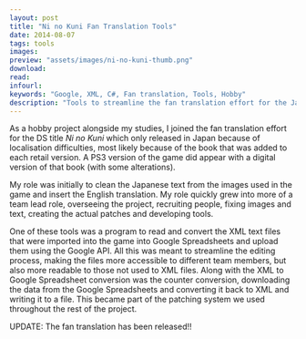 ```yaml
---
layout: post
title: "Ni no Kuni Fan Translation Tools"
date: 2014-08-07
tags: tools
images:
preview: "assets/images/ni-no-kuni-thumb.png"
download:
read:
infourl:
keywords: "Google, XML, C#, Fan translation, Tools, Hobby"
description: "Tools to streamline the fan translation effort for the Japan-exclusive DS title Ni no Kuni."
---
```


As a hobby project alongside my studies, I joined the fan translation effort for the DS title <i>Ni no Kuni</i> which only released in Japan because of localisation difficulties, most likely because of the book that was added to each retail version. A PS3 version of the game did appear with a digital version of that book (with some alterations).

My role was initially to clean the Japanese text from the images used in the game and insert the English translation. My role quickly grew into more of a team lead role, overseeing the project, recruiting people, fixing images and text, creating the actual patches and developing tools.

One of these tools was a program to read and convert the XML text files that were imported into the game into Google Spreadsheets and upload them using the Google API. All this was meant to streamline the editing process, making the files more accessible to different team members, but also more readable to those not used to XML files. Along with the XML to Google Spreadsheet conversion was the counter conversion, downloading the data from the Google Spreadsheets and converting it back to XML and writing it to a file. This became part of the patching system we used throughout the rest of the project.

UPDATE: The fan translation has been released!!